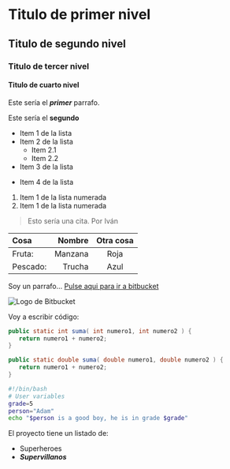 # Titulo de primer nivel

## Titulo de segundo nivel

### Titulo de tercer nivel

#### Titulo de cuarto nivel

Este sería el ***primer*** parrafo.

Este sería el __segundo__ 

- Item 1 de la lista
- Item 2 de la lista
    - Item 2.1
    - Item 2.2
- Item 3 de la lista
* Item 4 de la lista

1. Item 1 de la lista numerada
2. Item 1 de la lista numerada

> Esto sería una cita. Por Iván

| Cosa     | Nombre  | Otra cosa |
| :----    | ----:   | :---:     |
| Fruta:   | Manzana | Roja      |
| Pescado: | Trucha  | Azul      |

Soy un parrafo... [Pulse aqui para ir a bitbucket](https://bitbucket.org/)

![Logo de Bitbucket](https://encrypted-tbn0.gstatic.com/images?q=tbn:ANd9GcR9es-6lHllaI9lAwhaRxy1uBHEo5-RT32f0g&usqp=CAU)

Voy a escribir código:

```java
public static int suma( int numero1, int numero2 ) {
   return numero1 + numero2;
}

public static double suma( double numero1, double numero2 ) {
   return numero1 + numero2;
}
```

```bash
#!/bin/bash
# User variables
grade=5
person="Adam"
echo "$person is a good boy, he is in grade $grade"
```

El proyecto tiene un listado de:
- Superheroes
- ***Supervillanos***